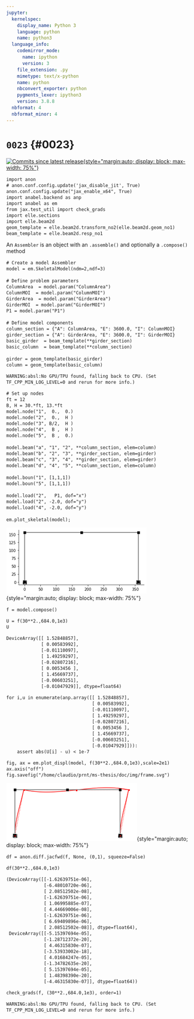 ```yaml
---
jupyter:
  kernelspec:
    display_name: Python 3
    language: python
    name: python3
  language_info:
    codemirror_mode:
      name: ipython
      version: 3
    file_extension: .py
    mimetype: text/x-python
    name: python
    nbconvert_exporter: python
    pygments_lexer: ipython3
    version: 3.8.8
  nbformat: 4
  nbformat_minor: 4
---
```


# `0023` {#0023}

[![Commits since latest
release](img/e4170d51c0f36bf88d954a5b37e12b191cfeeb3b.svg){style="margin:auto; display: block; max-width: 75%"}](https://github.com/claudioperez/elle-0002/compare/v0.0.0...master)

``` {.python}
import anon
# anon.conf.config.update('jax_disable_jit', True)
anon.conf.config.update("jax_enable_x64", True)
import anabel.backend as anp
import anabel as em
from jax.test_util import check_grads
import elle.sections
import elle.beam2d
geom_template = elle.beam2d.transform_no2(elle.beam2d.geom_no1)
beam_template = elle.beam2d.resp_no1
```

An `Assembler` is an object with an `.assemble()` and optionally a
`.compose()` method

``` {.python}
# Create a model Assembler
model = em.SkeletalModel(ndm=2,ndf=3)

# Define problem parameters
ColumnArea  = model.param("ColumnArea")
ColumnMOI  = model.param("ColumnMOI")
GirderArea  = model.param("GirderArea")
GirderMOI  = model.param("GirderMOI")
P1 = model.param("P1")

# Define model components
column_section = {"A": ColumnArea, "E": 3600.0, "I": ColumnMOI}
girder_section = {"A": GirderArea, "E": 3600.0, "I": GirderMOI}
basic_girder  = beam_template(**girder_section)
basic_column  = beam_template(**column_section)

girder = geom_template(basic_girder)
column = geom_template(basic_column)
```

    WARNING:absl:No GPU/TPU found, falling back to CPU. (Set TF_CPP_MIN_LOG_LEVEL=0 and rerun for more info.)

``` {.python}
# Set up nodes
ft = 12
B, H = 30.*ft, 13.*ft
model.node("1",  0.,  0.)
model.node("2",  0.,  H )
model.node("3", B/2,  H )
model.node("4",  B ,  H )
model.node("5",  B ,  0.)

model.beam("a", "1", "2", **column_section, elem=column)
model.beam("b", "2", "3", **girder_section, elem=girder)
model.beam("c", "3", "4", **girder_section, elem=girder)
model.beam("d", "4", "5", **column_section, elem=column)

model.boun("1", [1,1,1])
model.boun("5", [1,1,1])

model.load("2",   P1, dof="x")
model.load("2", -2.0, dof="y")
model.load("4", -2.0, dof="y")

em.plot_skeletal(model);
```

![](img/e7f0945b65a8accee4fd3e3bebd167afb0d829a7.png){style="margin:auto; display: block; max-width: 75%"}

``` {.python}
f = model.compose()
```

``` {.python}
U = f(30**2.,684.0,1e3)
U
```

    DeviceArray([[ 1.52848857],
                 [ 0.00583992],
                 [-0.01110097],
                 [ 1.49259297],
                 [-0.02807216],
                 [ 0.0053456 ],
                 [ 1.45669737],
                 [-0.00603251],
                 [-0.01047929]], dtype=float64)

``` {.python}
for i,u in enumerate(anp.array([[ 1.52848857],
                                [ 0.00583992],
                                [-0.01110097],
                                [ 1.49259297],
                                [-0.02807216],
                                [ 0.0053456 ],
                                [ 1.45669737],
                                [-0.00603251],
                                [-0.01047929]])):
    assert abs(U[i] - u) < 1e-7
```

``` {.python}
fig, ax = em.plot_displ(model, f(30**2.,684.0,1e3),scale=2e1)
ax.axis("off")
fig.savefig("/home/claudio/prnt/ms-thesis/doc/img/frame.svg")
```

![](img/597cf7fc4b2f7b90e6b9f26fa945bd36752b1cb1.png){style="margin:auto; display: block; max-width: 75%"}

``` {.python}
df = anon.diff.jacfwd(f, None, (0,1), squeeze=False)
```

``` {.python}
df(30**2.,684.0,1e3)
```

    (DeviceArray([[-1.62639751e-06],
                  [-6.48010720e-06],
                  [ 2.08512502e-08],
                  [-1.62639751e-06],
                  [ 1.06995885e-07],
                  [ 4.44669006e-08],
                  [-1.62639751e-06],
                  [ 6.69409896e-06],
                  [ 2.08512502e-08]], dtype=float64),
     DeviceArray([[-5.15397694e-05],
                  [-1.28712372e-20],
                  [ 4.46315830e-07],
                  [-3.53933002e-18],
                  [ 4.01684247e-05],
                  [-1.34782635e-20],
                  [ 5.15397694e-05],
                  [ 1.48398390e-20],
                  [-4.46315830e-07]], dtype=float64))

``` {.python}
check_grads(f, (30**2.,684.0,1e3), order=1)  
```

    WARNING:absl:No GPU/TPU found, falling back to CPU. (Set TF_CPP_MIN_LOG_LEVEL=0 and rerun for more info.)
